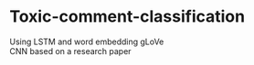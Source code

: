 # Toxic-comment-classification
Using LSTM and word embedding gLoVe  
CNN based on a research paper 
